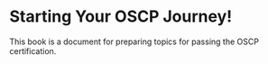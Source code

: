 # Starting Your OSCP Journey!

This book is a document for preparing topics for passing the OSCP certification.



